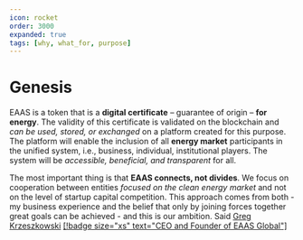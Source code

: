 ```yaml
---
icon: rocket
order: 3000
expanded: true
tags: [why, what_for, purpose]
---
```


# Genesis

EAAS is a token that is a **digital certificate** – guarantee of origin – **for energy**. The validity of this certificate is validated on the blockchain and *can be used, stored, or exchanged* on a platform created for this purpose. The platform will enable the inclusion of all **energy market** participants in the unified system, i.e., business, individual, institutional players. The system will be *accessible, beneficial, and transparent* for all.
 
The most important thing is that **EAAS connects, not divides**. We focus on cooperation between entities *focused on the clean energy market* and not on the level of startup capital competition. This approach comes from both - my business experience and the belief that only by joining forces together great goals can be achieved - and this is our ambition. Said [Greg Krzeszkowski](https://www.linkedin.com/in/grzegorzkrzeszowski) [[!badge size="xs" text="CEO and Founder of EAAS Global"]](https://www.linkedin.com/in/grzegorzkrzeszowski)